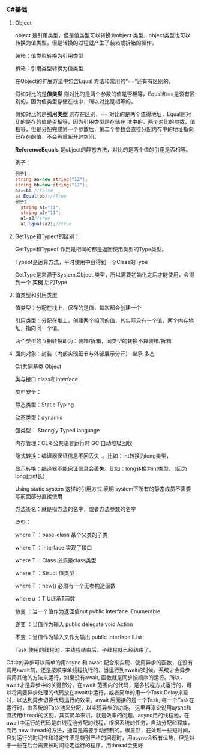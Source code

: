 ### C#基础

1. Object 

   object 是引用类型，但是值类型可以转换为object 类型，object类型也可以转换为值类型，但是转换的过程就产生了装箱或拆箱的操作。

   装箱：值类型转换为引用类型

   拆箱：引用类型转换为值类型

   在Object的扩展方法中包含Equal 方法和常用的“==”还有有区别的，

   假如对比的是**值类型** 则对比的是两个参数的值是否相等，Equal和==是没有区别的，因为值类型存储在栈中，所以对比是相等的。

   假如对比的是**引用类型** 则存在区别，== 对比的是两个值得地址，Equal则对比的是存的值是否相等，因为引用类型是存储在 堆中的，两个对比的参数，值相等，但是分配完成第一个参数后，第二个参数会直接分配内存中的地址指向已存在的值，不会再重新开辟空间。

   **ReferenceEquals** 是object的静态方法，对比的是两个值的引用是否相等。

   

   例子：

   ~~~ c#
   例子1：
   string aa=new string("12");
   string bb=new string("12");
   aa==bb //false
   aa.Equal(bb);//True 
   例子2：
     string a1="11";
     string a2="11";
     a1=a2//true
     a1.Equal(a2);//true
   ~~~

2. GetType和Typeof的区别：

   GetType和Typeof 作用是相同的都是返回使用类型的Type类型。

   Typeof是运算方法，平时使用中会得到一个Class的Type

   GetType是来源于System.Object 类型，所以需要初始化之后才能使用，会得到一个 **实例** 后的Type

3. 值类型和引用类型

   值类型：分配在栈上，保存的是值，每次都会创建一个

   引用类型：分配在堆上，创建两个相同的值，其实际只有一个值，两个内存地址，指向同一个值。

   两个类型的互相转换即为：装箱/拆箱，同类型的转换不算装箱/拆箱

4. 面向对象：封装（内部实现细节与外部展示分开） 继承 多态

   C#共同基类 Object

   类与接口   class和Interface 

   类型安全：

    静态类型：Static Typing

    动态类型：dynamic

    强类型： Strongly Typed language

   内存管理：CLR 公共语言运行时   GC 自动垃圾回收

   隐式转换：编译器保证信息不回丢失 .。比如：int转换为long类型，

   显示转换：编译器不能保证信息会丢失。比如：long转换为int类型，（因为long比int长）

   Using static system  这样的引用方式 表明 system下所有的静态成员不需要 写前面部分直接使用

   方法签名：就是指方法的名字，或者方法参数的名字

   泛型：

   where T ：base-class 某个父类的子类

   where T ：interface    实现了接口

   where T ：Class          必须是class类型

   where T ：Struct         值类型

   where T ：new()         必须有一个无参构造函数

   where u ：T                U继承T函数

   协变 ：当一个值作为返回值out   public Interface IEnumerable<out T>

   逆变 ：当值作为输入                    public delegate void Action<in T>

   不变 ：当值作为输入又作为输出   public Interface  IList<T>

   Task 使用的线程池，主线程结束后，子线程就已经结束了。
   







C#中的异步可以简单的用async 和 await 配合来实现，使用异步的函数，在没有调用await前，还是按顺序单线程执行的，当运行到await的时候，系统才会异步调用其他的方法来运行，如果没有await, 函数就是同步按顺序的运行。所以，await才是异步中的关键部分，在await 范围内的代码，是多线程方式运行的，可以将需要异步处理的代码放在await中运行，或者简单的用一个Task.Delay来延时，以达到异步切换代码运行的效果。await 后面接的是一个Task, 每一个Task在运行时，由系统的Task池来分配，以实现异步的功能。
这里再来说说用aysnc和直接用thread的区别，其实简单来讲，就是效率的问题，async用的线程池，在await中运行的代码是由线程池分配的线程，根据系统的任务，自动分配和释放，而用 new thread的方法，通常是需要手动控制的。很显然，在处理一些短时间，且对运行的时间性和稳定性不是特别严格的问题时，用async会很有优势，但是对于一些在后台需要长时间稳定运行的程序，用thread会更好

